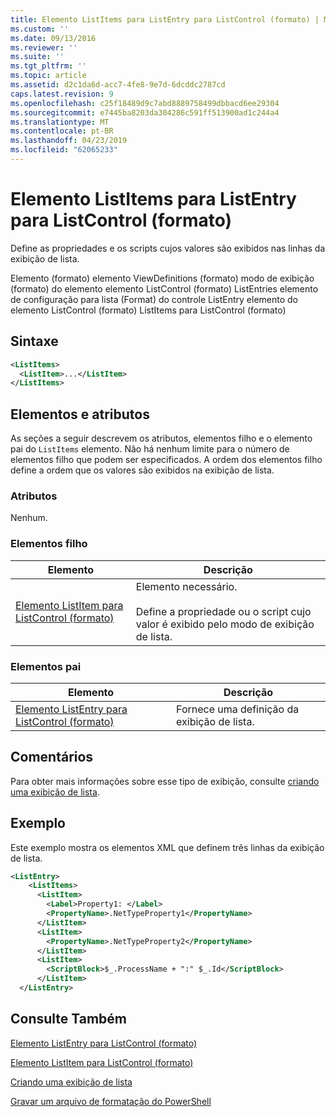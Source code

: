 ```yaml
---
title: Elemento ListItems para ListEntry para ListControl (formato) | Microsoft Docs
ms.custom: ''
ms.date: 09/13/2016
ms.reviewer: ''
ms.suite: ''
ms.tgt_pltfrm: ''
ms.topic: article
ms.assetid: d2c1da6d-acc7-4fe8-9e7d-6dcddc2787cd
caps.latest.revision: 9
ms.openlocfilehash: c25f18489d9c7abd8889758499dbbacd6ee29304
ms.sourcegitcommit: e7445ba8203da304286c591ff513900ad1c244a4
ms.translationtype: MT
ms.contentlocale: pt-BR
ms.lasthandoff: 04/23/2019
ms.locfileid: "62065233"
---
```

# <a name="listitems-element-for-listentry-for-listcontrol-format"></a>Elemento ListItems para ListEntry para ListControl (formato)

Define as propriedades e os scripts cujos valores são exibidos nas linhas da exibição de lista.

Elemento (formato) elemento ViewDefinitions (formato) modo de exibição (formato) do elemento elemento ListControl (formato) ListEntries elemento de configuração para lista (Format) do controle ListEntry elemento do elemento ListControl (formato) ListItems para ListControl (formato)

## <a name="syntax"></a>Sintaxe

```xml
<ListItems>
  <ListItem>...</ListItem>
</ListItems>
```

## <a name="attributes-and-elements"></a>Elementos e atributos

As seções a seguir descrevem os atributos, elementos filho e o elemento pai do `ListItems` elemento. Não há nenhum limite para o número de elementos filho que podem ser especificados. A ordem dos elementos filho define a ordem que os valores são exibidos na exibição de lista.

### <a name="attributes"></a>Atributos

Nenhum.

### <a name="child-elements"></a>Elementos filho

|Elemento|Descrição|
|-------------|-----------------|
|[Elemento ListItem para ListControl (formato)](./listitem-element-for-listitems-for-listcontrol-format.md)|Elemento necessário.<br /><br /> Define a propriedade ou o script cujo valor é exibido pelo modo de exibição de lista.|

### <a name="parent-elements"></a>Elementos pai

|Elemento|Descrição|
|-------------|-----------------|
|[Elemento ListEntry para ListControl (formato)](./listentry-element-for-listcontrol-format.md)|Fornece uma definição da exibição de lista.|

## <a name="remarks"></a>Comentários

Para obter mais informações sobre esse tipo de exibição, consulte [criando uma exibição de lista](./creating-a-list-view.md).

## <a name="example"></a>Exemplo

Este exemplo mostra os elementos XML que definem três linhas da exibição de lista.

```xml
<ListEntry>
    <ListItems>
      <ListItem>
        <Label>Property1: </Label>
        <PropertyName>.NetTypeProperty1</PropertyName>
      </ListItem>
      <ListItem>
        <PropertyName>.NetTypeProperty2</PropertyName>
      </ListItem>
      <ListItem>
        <ScriptBlock>$_.ProcessName + ":" $_.Id</ScriptBlock>
      </ListItem>
  </ListEntry>
```

## <a name="see-also"></a>Consulte Também

[Elemento ListEntry para ListControl (formato)](./listentry-element-for-listcontrol-format.md)

[Elemento ListItem para ListControl (formato)](./listitem-element-for-listitems-for-listcontrol-format.md)

[Criando uma exibição de lista](./creating-a-list-view.md)

[Gravar um arquivo de formatação do PowerShell](./writing-a-powershell-formatting-file.md)

